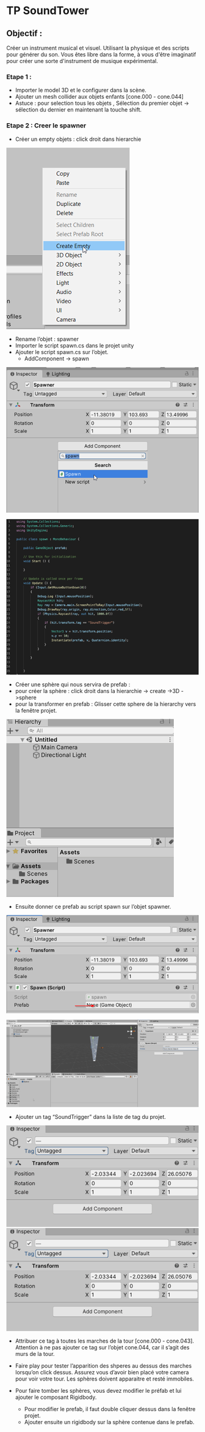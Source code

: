 # TP SoundTower

## Objectif : 
Créer un instrument musical et visuel. Utilisant la physique et des scripts pour générer du son.
Vous êtes libre dans la forme, à vous d'être imaginatif pour créer une sorte d'instrument de musique expérimental.


### Etape 1 :
- Importer le model 3D et le configurer dans la scène.
- Ajouter un mesh collider aux objets enfants [cone.000 - cone.044]
- Astuce : pour selection tous les objets , Sélection du premier objet -> sélection du dernier en maintenant la touche shift.

### Etape 2 : Creer le spawner
- Créer un empty objets : click droit dans hierarchie

![image](/img/image22.png)

- Rename l’objet : spawner
- Importer le script spawn.cs dans le projet unity
- Ajouter le script spawn.cs sur l’objet.
    - AddComponent -> spawn

![image](/img/image17.png)

![image](/img/image5.png)

- Créer une sphère qui nous servira de prefab : 
- pour créer la sphère : click droit dans la hierarchie -> create ->3D ->sphere
- pour la transformer en prefab : Glisser cette sphere de la hierarchy vers la fenêtre projet.

![image](/img/image2.gif)

- Ensuite donner ce prefab au script spawn sur l’objet spawner.

![image](/img/image8.png)

![image](/img/image12.gif)

- Ajouter un tag “SoundTrigger” dans la liste de tag du projet.

![image](/img/image29.gif)
![image](/img/image15.gif)

- Attribuer ce tag à toutes les marches de la tour [cone.000 - cone.043].
Attention à ne pas ajouter ce tag sur l’objet cone.044, car il s’agit des murs de la tour.

- Faire play pour tester l’apparition des shperes au dessus des marches lorsqu’on click dessus. Assurez vous d’avoir bien placé votre camera pour voir votre tour. Les sphères doivent apparaitre et resté immobiles.

- Pour faire tomber les sphères, vous devez modifier le préfab et lui ajouter le composant Rigidbody.
    - Pour modifier le prefab, il faut double cliquer dessus dans la fenêtre projet.
    - Ajouter ensuite un rigidbody sur la sphère contenue dans le prefab.
    

